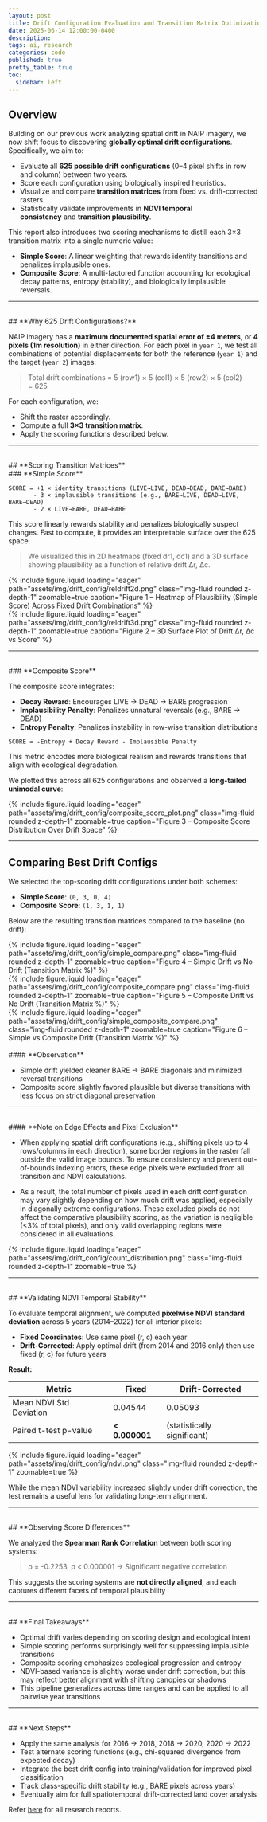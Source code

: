 ```yaml
---
layout: post
title: Drift Configuration Evaluation and Transition Matrix Optimization
date: 2025-06-14 12:00:00-0400
description:
tags: ai, research
categories: code
published: true
pretty_table: true
toc:
  sidebar: left
---
```


## **Overview**

Building on our previous work analyzing spatial drift in NAIP imagery, we now shift focus to discovering **globally optimal drift configurations**. Specifically, we aim to:

- Evaluate all **625 possible drift configurations** (0–4 pixel shifts in row and column) between two years.
- Score each configuration using biologically inspired heuristics.
- Visualize and compare **transition matrices** from fixed vs. drift-corrected rasters.
- Statistically validate improvements in **NDVI temporal consistency** and **transition plausibility**.

This report also introduces two scoring mechanisms to distill each 3×3 transition matrix into a single numeric value:

- **Simple Score**: A linear weighting that rewards identity transitions and penalizes implausible ones.
- **Composite Score**: A multi-factored function accounting for ecological decay patterns, entropy (stability), and biologically implausible reversals.

---

<br>
## **Why 625 Drift Configurations?**

NAIP imagery has a **maximum documented spatial error of ±4 meters**, or **4 pixels (1m resolution)** in either direction. For each pixel in `year 1`, we test all combinations of potential displacements for both the reference (`year 1`) and the target (`year 2`) images:

> Total drift combinations = 5 (row1) × 5 (col1) × 5 (row2) × 5 (col2) = 625

For each configuration, we:

- Shift the raster accordingly.
- Compute a full **3×3 transition matrix**.
- Apply the scoring functions described below.

---

<br>
## **Scoring Transition Matrices**
<br>
### **Simple Score**

```text
SCORE = +1 × identity transitions (LIVE→LIVE, DEAD→DEAD, BARE→BARE)
       - 3 × implausible transitions (e.g., BARE→LIVE, DEAD→LIVE, BARE→DEAD)
       - 2 × LIVE→BARE, DEAD→BARE
```

This score linearly rewards stability and penalizes biologically suspect changes. Fast to compute, it provides an interpretable surface over the 625 space.

> We visualized this in 2D heatmaps (fixed dr1, dc1) and a 3D surface showing plausibility as a function of relative drift ∆r, ∆c.

<div class="row mt-3">
    <div class="col-sm mt-3 mt-md-0">
        {% include figure.liquid loading="eager" path="assets/img/drift_config/reldrift2d.png" class="img-fluid rounded z-depth-1" zoomable=true caption="Figure 1 – Heatmap of Plausibility (Simple Score) Across Fixed Drift Combinations" %}
    </div>
</div>

<div class="row mt-3">
    <div class="col-sm mt-3 mt-md-0">
        {% include figure.liquid loading="eager" path="assets/img/drift_config/reldrift3d.png" class="img-fluid rounded z-depth-1" zoomable=true caption="Figure 2 – 3D Surface Plot of Drift ∆r, ∆c vs Score" %}
    </div>
</div>

---

<br>
### **Composite Score**

The composite score integrates:

- **Decay Reward**: Encourages LIVE → DEAD → BARE progression
- **Implausibility Penalty**: Penalizes unnatural reversals (e.g., BARE → DEAD)
- **Entropy Penalty**: Penalizes instability in row-wise transition distributions

```text
SCORE = -Entropy + Decay Reward - Implausible Penalty
```

This metric encodes more biological realism and rewards transitions that align with ecological degradation.

We plotted this across all 625 configurations and observed a **long-tailed unimodal curve**:

<div class="row mt-3">
    <div class="col-sm mt-3 mt-md-0">
        {% include figure.liquid loading="eager" path="assets/img/drift_config/composite_score_plot.png" class="img-fluid rounded z-depth-1" zoomable=true caption="Figure 3 – Composite Score Distribution Over Drift Space" %}
    </div>
</div>

---

## **Comparing Best Drift Configs**

We selected the top-scoring drift configurations under both schemes:

- **Simple Score**: `(0, 3, 0, 4)`
- **Composite Score**: `(1, 3, 1, 1)`

Below are the resulting transition matrices compared to the baseline (no drift):

<div class="row mt-3">
    <div class="col-sm mt-3 mt-md-0">
        {% include figure.liquid loading="eager" path="assets/img/drift_config/simple_compare.png" class="img-fluid rounded z-depth-1" zoomable=true caption="Figure 4 – Simple Drift vs No Drift (Transition Matrix %)" %}
    </div>
</div>

<div class="row mt-3">
    <div class="col-sm mt-3 mt-md-0">
        {% include figure.liquid loading="eager" path="assets/img/drift_config/composite_compare.png" class="img-fluid rounded z-depth-1" zoomable=true caption="Figure 5 – Composite Drift vs No Drift (Transition Matrix %)" %}
    </div>
</div>

<div class="row mt-3">
    <div class="col-sm mt-3 mt-md-0">
        {% include figure.liquid loading="eager" path="assets/img/drift_config/simple_composite_compare.png" class="img-fluid rounded z-depth-1" zoomable=true caption="Figure 6 – Simple vs Composite Drift (Transition Matrix %)" %}
    </div>
</div>

<br>
#### **Observation**

- Simple drift yielded cleaner BARE → BARE diagonals and minimized reversal transitions
- Composite score slightly favored plausible but diverse transitions with less focus on strict diagonal preservation

---

<br>
#### **Note on Edge Effects and Pixel Exclusion**

- When applying spatial drift configurations (e.g., shifting pixels up to 4 rows/columns in each direction), some border regions in the raster fall outside the valid image bounds. To ensure consistency and prevent out-of-bounds indexing errors, these edge pixels were excluded from all transition and NDVI calculations.

- As a result, the total number of pixels used in each drift configuration may vary slightly depending on how much drift was applied, especially in diagonally extreme configurations. These excluded pixels do not affect the comparative plausibility scoring, as the variation is negligible (<3% of total pixels), and only valid overlapping regions were considered in all evaluations.

<div class="row mt-3">
    <div class="col-sm mt-3 mt-md-0">
        {% include figure.liquid loading="eager" path="assets/img/drift_config/count_distribution.png" class="img-fluid rounded z-depth-1" zoomable=true %}
    </div>
</div>

---

<br>
## **Validating NDVI Temporal Stability**

To evaluate temporal alignment, we computed **pixelwise NDVI standard deviation** across 5 years (2014–2022) for all interior pixels:

- **Fixed Coordinates**: Use same pixel (r, c) each year
- **Drift-Corrected**: Apply optimal drift (from 2014 and 2016 only) then use fixed (r, c) for future years

**Result:**

| Metric                  | Fixed          | Drift-Corrected             |
| ----------------------- | -------------- | --------------------------- |
| Mean NDVI Std Deviation | 0.04544        | 0.05093                     |
| Paired t-test p-value   | **< 0.000001** | (statistically significant) |

<div class="row mt-3">
    <div class="col-sm mt-3 mt-md-0">
        {% include figure.liquid loading="eager" path="assets/img/drift_config/ndvi.png" class="img-fluid rounded z-depth-1" zoomable=true %}
    </div>
</div>

While the mean NDVI variability increased slightly under drift correction, the test remains a useful lens for validating long-term alignment.

---

<br>
## **Observing Score Differences**

We analyzed the **Spearman Rank Correlation** between both scoring systems:

> ρ = -0.2253, p < 0.000001 → Significant negative correlation

This suggests the scoring systems are **not directly aligned**, and each captures different facets of temporal plausibility

---

<br>
## **Final Takeaways**

- Optimal drift varies depending on scoring design and ecological intent
- Simple scoring performs surprisingly well for suppressing implausible transitions
- Composite scoring emphasizes ecological progression and entropy
- NDVI-based variance is slightly worse under drift correction, but this may reflect better alignment with shifting canopies or shadows
- This pipeline generalizes across time ranges and can be applied to all pairwise year transitions

---

<br>
## **Next Steps**

- Apply the same analysis for 2016 → 2018, 2018 → 2020, 2020 → 2022
- Test alternate scoring functions (e.g., chi-squared divergence from expected decay)
- Integrate the best drift config into training/validation for improved pixel classification
- Track class-specific drift stability (e.g., BARE pixels across years)
- Eventually aim for full spatiotemporal drift-corrected land cover analysis

Refer [here](/blog/tag/research/) for all research reports.
